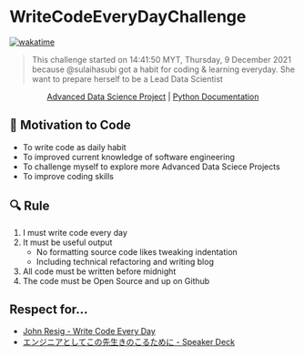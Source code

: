 # WriteCodeEveryDayChallenge
[![wakatime](https://wakatime.com/badge/user/7582c4e3-d09e-4202-8f65-4d19e7c9585e/project/6c5e9496-ce75-4852-bd72-7d4cbbf82525.svg)](https://wakatime.com/badge/user/7582c4e3-d09e-4202-8f65-4d19e7c9585e/project/6c5e9496-ce75-4852-bd72-7d4cbbf82525)

> This challenge started on 14:41:50 MYT, Thursday, 9 December 2021 because @sulaihasubi got a habit for coding & learning everyday. She want to prepare herself to be a Lead Data Scientist

<p align="center">
  <a href="">Advanced Data Science Project</a>
  |
  <a href="">Python Documentation</a>
</p>

## 🦾 Motivation to Code 

- To write code as daily habit 
- To improved current knowledge of software engineering
- To challenge myself to explore more Advanced Data Sciece Projects
- To improve coding skills

## 🔍 Rule

1. I must write code every day
2. It must be useful output
	- No formatting source code likes tweaking indentation
	- Including technical refactoring and writing blog
3. All code must be written before midnight
4. The code must be Open Source and up on Github

## Respect for...

- [John Resig - Write Code Every Day](https://johnresig.com/blog/write-code-every-day)
- [エンジニアとしてこの先生きのこるために - Speaker Deck](https://speakerdeck.com/rtechkouhou/enziniatositekofalsexian-sheng-kifalsekorutameni)
